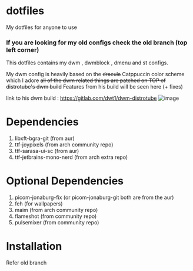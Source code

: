 # dotfiles
My dotfiles for anyone to use

### If you are looking for my old configs check the old branch (top left corner)
This dotfiles contains my dwm , dwmblock , dmenu and st configs.

My dwm config is heavily based on the ~~dracula~~ Catppuccin color scheme which I adore 
~~all of the dwm related things are patched on TOP of distrotube's dwm build~~
Features from his build will be seen here (+ fixes)

link to his dwm build : https://gitlab.com/dwt1/dwm-distrotube
![image](https://github.com/thecountrox/dotfiles/assets/74064922/5b07ad2e-0ed4-4e2a-8c25-9cc5e68bc4a0)



# Dependencies

1) libxft-bgra-git (from aur)
2) ttf-joypixels (from arch community repo)
3) ttf-sarasa-ui-sc (from aur)
4) ttf-jetbrains-mono-nerd (from arch extra repo)

# Optional Dependencies

1) picom-jonaburg-fix (or picom-jonaburg-git both are from the aur)
2) feh (for wallpapers)
3) maim (from arch community repo)
4) flameshot (from community repo)
5) pulsemixer (from community repo)

# Installation

Refer old branch
